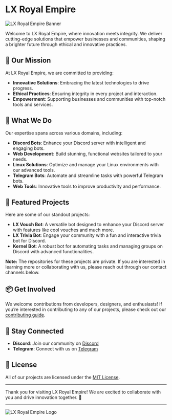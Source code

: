 # LX Royal Empire

![LX Royal Empire Banner](https://media.discordapp.net/attachments/1231161981860319293/1284439885507334234/l2lR021.png?ex=66e6a35c&is=66e551dc&hm=a212b1af965f4e554a8cd49517444f340c27b412cfbb897519a49c0fe9932b87&=&format=webp&width=890&height=200) <!-- Replace with your banner image URL -->

Welcome to LX Royal Empire, where innovation meets integrity. We deliver cutting-edge solutions that empower businesses and communities, shaping a brighter future through ethical and innovative practices.

## 🚀 Our Mission

At LX Royal Empire, we are committed to providing:
- **Innovative Solutions**: Embracing the latest technologies to drive progress.
- **Ethical Practices**: Ensuring integrity in every project and interaction.
- **Empowerment**: Supporting businesses and communities with top-notch tools and services.

## 🔧 What We Do

Our expertise spans across various domains, including:

- **Discord Bots**: Enhance your Discord server with intelligent and engaging bots.
- **Web Development**: Build stunning, functional websites tailored to your needs.
- **Linux Solutions**: Optimize and manage your Linux environments with our advanced tools.
- **Telegram Bots**: Automate and streamline tasks with powerful Telegram bots.
- **Web Tools**: Innovative tools to improve productivity and performance.

## 🌟 Featured Projects

Here are some of our standout projects:

- **LX Vouch Bot**: A versatile bot designed to enhance your Discord server with features like cool vouches and much more.
- **LX Trivia Bot**: Engage your community with a fun and interactive trivia bot for Discord.
- **Kernel Bot**: A robust bot for automating tasks and managing groups on Discord with advanced functionalities.

**Note:** The repositories for these projects are private. If you are interested in learning more or collaborating with us, please reach out through our contact channels below.

## 📦 Get Involved

We welcome contributions from developers, designers, and enthusiasts! If you’re interested in contributing to any of our projects, please check out our [contributing guide](CONTRIBUTING.md).

## 📢 Stay Connected

- **Discord**: Join our community on [Discord](https://discord.gg/VYSpaRC7)
- **Telegram**: Connect with us on [Telegram](https://t.me/LXRoyalEmpire)

## 📜 License

All of our projects are licensed under the [MIT License](LICENSE).

---

Thank you for visiting LX Royal Empire! We are excited to collaborate with you and drive innovation together. 🌟

---

![LX Royal Empire Logo](https://media.discordapp.net/attachments/1231161981860319293/1251562056163922042/LX_Royal_Empire.jpg?ex=66e5ae7f&is=66e45cff&hm=613992a0dc067a3914d1a1c1deba9a2b5708617663bd6adc2da15a700cca4210&=&format=webp&width=890&height=200) <!-- Replace with your logo image URL -->
